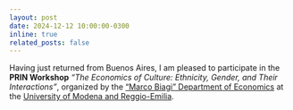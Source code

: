 ```yaml
---
layout: post
date: 2024-12-12 10:00:00-0300
inline: true
related_posts: false
---
```


Having just returned from Buenos Aires, I am pleased to participate in the <b>PRIN Workshop</b> <i>“The Economics of Culture: Ethnicity, Gender, and Their Interactions”</i>, organized by the [“Marco Biagi” Department of Economics](https://www.economia.unimore.it/en) at the [University of Modena and Reggio-Emilia](https://www.unimore.it/en).
